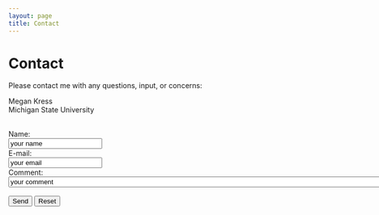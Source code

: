 ```yaml
---
layout: page
title: Contact
---
```


# Contact

Please contact me with any questions, input, or concerns:

<p style="text-align:left">
Megan Kress
<br>
Michigan State University
<br><br>
</p>

<form action="MAILTO:kressmeg@msu.edu" method="post" enctype="text/plain">
Name:<br>
<input type="text" name="name" value="your name"><br>
E-mail:<br>
<input type="text" name="mail" value="your email"><br>
Comment:<br>
<input type="text" name="comment" value="your comment" size="100"><br><br>
<input type="submit" value="Send">
<input type="reset" value="Reset">
</form>



